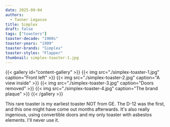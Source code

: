 ```yaml
---
date: 2025-09-04
authors:
  - Tanner Legasse
title: Simplex
draft: false
tags: ["toasters"]
toaster-decade: "1900s"
toaster-years: "1909"
toaster-brands: "Simplex"
toaster-styles: "Flapper"
thumbnail: simplex-toaster-1.jpg
---
```

{{< gallery id="content-gallery" >}}
  {{< img src="./simplex-toaster-1.jpg" caption="Front left" >}}
  {{< img src="./simplex-toaster-2.jpg" caption="A view inside" >}}
  {{< img src="./simplex-toaster-3.jpg" caption="Doors removed" >}}
  {{< img src="./simplex-toaster-4.jpg" caption="The brand plaque" >}}
{{< /gallery >}}

This rare toaster is my earliest toaster NOT from GE. The D-12 was the first, and this one might have come out months afterwards. It's also really ingenious, using convertible doors and my only toaster with asbestos elements. I'll never use it.
